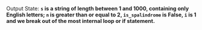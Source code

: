 Output State: **`s` is a string of length between 1 and 1000, containing only English letters; `n` is greater than or equal to 2, `is_spalindrome` is False, `i` is 1 and we break out of the most internal loop or if statement.**